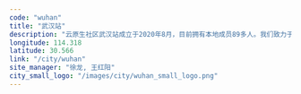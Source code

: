 ```yaml
---
code: "wuhan"
title: "武汉站"
description: "云原生社区武汉站成立于2020年8月，目前拥有本地成员89多人。我们致力于汇聚武汉优秀云原生人才，连接云原生开源社区与开发者，通过丰富多样化的社区交流与线下互动活动，促进云原生技术知识的分享、推广和实践！同时我们热烈欢迎武汉云原生技术企业的加入，积极参与云原生社区的建设、知识分享等。"
longitude: 114.318
latitude: 30.566
link: "/city/wuhan"
site_manager: "徐龙, 王红阳"
city_small_logo: "/images/city/wuhan_small_logo.png"
---
```

